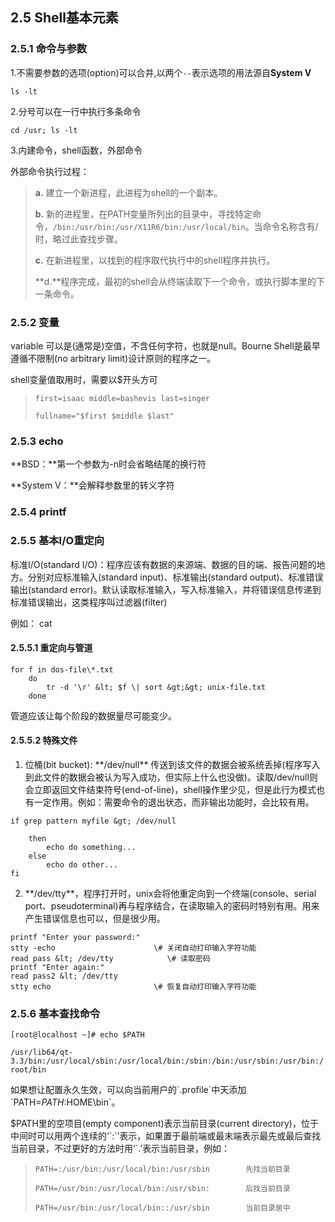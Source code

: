 ## 2.5 Shell基本元素

### 2.5.1 命令与参数

1.不需要参数的选项\(option\)可以合并,以两个`--`表示选项的用法源自**System V**

`ls -lt`

2.分号可以在一行中执行多条命令

`cd /usr; ls -lt`

3.内建命令，shell函数，外部命令

外部命令执行过程：

> **a.** 建立一个新进程，此进程为shell的一个副本。
>
> **b.** 新的进程里，在PATH变量所列出的目录中，寻找特定命令，`/bin:/usr/bin:/usr/X11R6/bin:/usr/local/bin`。当命令名称含有/时，略过此查找步骤。
>
> **c.** 在新进程里，以找到的程序取代执行中的shell程序并执行。
>
> **d.**程序完成，最初的shell会从终端读取下一个命令，或执行脚本里的下一条命令。

### 2.5.2 变量

variable 可以是\(通常是\)空值，不含任何字符，也就是null。Bourne Shell是最早遵循不限制\(no arbitrary limit\)设计原则的程序之一。

shell变量值取用时，需要以$开头方可

> `first=isaac middle=bashevis last=singer`
>
> `fullname="$first $middle $last"`

### 2.5.3 echo

**BSD：**第一个参数为-n时会省略结尾的换行符

**System V：**会解释参数里的转义字符

### 2.5.4 printf

### 2.5.5 基本I/O重定向

标准I/O\(standard I/O\)：程序应该有数据的来源端、数据的目的端、报告问题的地方。分别对应标准输入\(standard input\)、标准输出\(standard output\)、标准错误输出\(standard error\)。默认读取标准输入，写入标准输入，并将错误信息传递到标准错误输出，这类程序叫过滤器\(filter\)

例如： cat

#### 2.5.5.1 重定向与管道

```
for f in dos-file\*.txt  
    do  
        tr -d '\r' &lt; $f \| sort &gt;&gt; unix-file.txt  
    done
```

管道应该让每个阶段的数据量尽可能变少。

#### 2.5.5.2 特殊文件

1. 位桶\(bit bucket\): \*\*/dev/null\*\* 传送到该文件的数据会被系统丢掉\(程序写入到此文件的数据会被认为写入成功，但实际上什么也没做\)。读取/dev/null则会立即返回文件结束符号\(end-of-line\)，shell操作里少见，但是此行为模式也有一定作用。例如：需要命令的退出状态，而非输出功能时，会比较有用。

```
if grep pattern myfile &gt; /dev/null

    then
        echo do something...
    else
        echo do other...
fi
```

2. \*\*/dev/tty\*\*，程序打开时，unix会将他重定向到一个终端\(console、serial port、pseudoterminal\)再与程序结合，在读取输入的密码时特别有用。用来产生错误信息也可以，但是很少用。  

```
printf "Enter your password:"
stty -echo                      \# 关闭自动打印输入字符功能
read pass &lt; /dev/tty            \# 读取密码
printf "Enter again:"
read pass2 &lt; /dev/tty
stty echo                       \# 恢复自动打印输入字符功能
```

### 2.5.6 基本查找命令

`[root@localhost ~]# echo $PATH`

`/usr/lib64/qt-3.3/bin:/usr/local/sbin:/usr/local/bin:/sbin:/bin:/usr/sbin:/usr/bin:/root/bin`

如果想让配置永久生效，可以向当前用户的\`.profile\`中天添加\`PATH=$PATH:$HOME\bin\`。

$PATH里的空项目\(empty component\)表示当前目录\(current directory\)，位于中间时可以用两个连续的‘\`:\`’表示，如果置于最前端或最末端表示最先或最后查找当前目录，不过更好的方法时用‘\`.’表示当前目录，例如：

> `PATH=:/usr/bin:/usr/local/bin:/usr/sbin        先找当前目录`
>
> `PATH=/usr/bin:/usr/local/bin:/usr/sbin:        后找当前目录`
>
> `PATH=/usr/bin:/usr/local/bin::/usr/sbin        当前目录居中`



